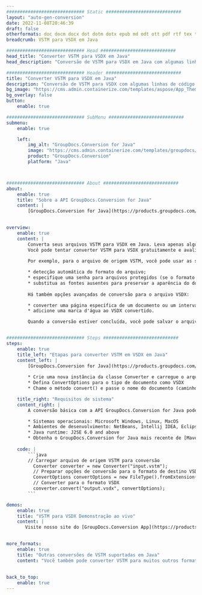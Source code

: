 ```yaml
---
############################# Static ############################
layout: "auto-gen-conversion"
date: 2022-11-08T20:46:39
draft: false
otherformats: doc docm docx dot dotm dotx epub md odt ott pdf rtf tex txt vdx vsdm vsdx vssm vssx vstm vstx vsx vtx xps
breadcrumb: VSTM para VSDX em Java

############################# Head ############################
head_title: "Converter VSTM para VSDX em Java"
head_description: "Conversão de VSTM para VSDX em Java com algumas linhas de código. Converta mais de 160 formatos de arquivo usando a API de conversão de documentos do GroupDocs para Java"

############################# Header ############################
title: "Converter VSTM para VSDX em Java"
description: "Conversão de VSTM para VSDX com algumas linhas de código Java"
bg_image: "https://cms.admin.containerize.com/templates/aspose/App_Themes/V3/images/bg/header1.png"
bg_overlay: false
button:
    enable: true

############################# SubMenu ############################
submenu:
    enable: true

    left:
        img_alt: "GroupDocs.Conversion for Java"
        image: "https://cms.admin.containerize.com/templates/groupdocs/images/product-logos/90x90-noborder/groupdocs-conversion-java.png"
        product: "GroupDocs.Conversion"
        platform: "Java"



############################# About ############################
about:
    enable: true
    title: "Sobre a API GroupDocs.Conversion for Java"
    content: |
        [GroupDocs.Conversion for Java](https://products.groupdocs.com/conversion/java/) é uma API avançada de conversão de formato de arquivo para conversão entre formatos populares de imagem e documento, como Microsoft Office, OpenDocument, PDF, HTML, e-mail, CAD. e muito mais com apenas algumas linhas de código. A API nativa detecta automaticamente os formatos dos documentos originais e oferece muitas opções para personalizar os documentos convertidos. Juntamente com a função de extrair informações de um documento, ele também suporta o armazenamento em cache dos resultados da conversão para o disco local por padrão. No entanto, qualquer tipo de armazenamento em cache pode ser suportado pela implementação das interfaces apropriadas - Amazon S3, Dropbox, Google Drive, Windows Azure, Reddis ou quaisquer outras.
    

overview:
    enable: true
    content: |
        Converta seus arquivos VSTM para VSDX em Java. Leva apenas algumas linhas de código Java em qualquer plataforma de sua escolha, como Windows, Linux, macOS.
        Você pode tentar converter VSTM para VSDX gratuitamente e avaliar a qualidade dos resultados da conversão. Junto com scripts de conversão de arquivo simples, você pode tentar opções mais sofisticadas para carregar o arquivo de origem VSTM e armazenar a saída VSDX. 
        
        Por exemplo, para o arquivo de origem VSTM, você pode usar as seguintes opções de carregamento:

        * detecção automática do formato do arquivo;
        * especifique uma senha para arquivos protegidos (se o formato de arquivo for compatível);
        * substitua as fontes ausentes para preservar a aparência do documento.
        
        Há também opções avançadas de conversão para o arquivo VSDX:

        * converter uma página específica de um documento ou um intervalo de páginas;
        * adicione uma marca d'água ao VSDX convertido.

        Quando a conversão estiver concluída, você pode salvar o arquivo VSDX no caminho do arquivo local ou em qualquer armazenamento de terceiros, como FTP, Amazon S3, Google Drive, Dropbox etc. Observe - para converter VSTM para VSDX, você não precisa instalar nenhum software adicional, como MS Office, Open Office, Adobe Acrobat Reader etc.


############################# Steps ############################
steps:
    enable: true
    title_left: "Etapas para converter VSTM em VSDX em Java"
    content_left: |
        [GroupDocs.Conversion for Java](https://products.groupdocs.com/conversion/java/) permite que os desenvolvedores convertam facilmente o arquivo VSTM para VSDX com algumas linhas de código.
        
        * Crie uma nova instância da classe Converter e carregue o arquivo VSTM com o caminho completo
        * Defina ConvertOptions para o tipo de documento como VSDX
        * Chame o método convert() e passe o nome do documento (caminho completo) e formato (VSDX) como parâmetro

    title_right: "Requisitos de sistema"
    content_right: |
        A conversão básica com a API GroupDocs.Conversion for Java pode ser feita com apenas algumas linhas de código. Nossas APIs são suportadas em todas as principais plataformas e sistemas operacionais. Antes de executar o código abaixo, certifique-se de ter os seguintes pré-requisitos instalados em seu sistema.

        * Sistemas operacionais: Microsoft Windows, Linux, MacOS
        * Ambientes de desenvolvimento: NetBeans, Intellij IDEA, Eclipse, etc.
        * Java runtime: J2SE 6.0 and above
        * Obtenha o GroupDocs.Conversion for Java mais recente de [Maven](https://repository.groupdocs.com/webapp/#/artifacts/browse/tree/General/repo/com/groupdocs/groupdocs-conversion)
         
    code: |
        ```java    
        // Carregar arquivo de origem VSTM para conversão
          Converter converter = new Converter("input.vstm");
          // Preparar opções de conversão para o formato de destino VSDX
          ConvertOptions convertOptions = new FileType().fromExtension("vsdx").getConvertOptions();
          // Converter para o formato VSDX
          converter.convert("output.vsdx", convertOptions);
        ```

demos:
    enable: true
    title: "VSTM para VSDX Demonstração ao vivo"
    content: |
       Visite nosso site do [GroupDocs.Conversion App](https://products.groupdocs.app/conversion/family) e experimente a conversão de VSTM para VSDX agora. A demonstração gratuita tem os seguintes benefícios
          

more_formats:
    enable: true
    title: "Outras conversões de VSTM suportadas em Java"
    content: "Você também pode converter VSTM para muitos outros formatos de arquivo. Por favor, veja a lista abaixo."
       
       
back_to_top:
    enable: true
---
```

